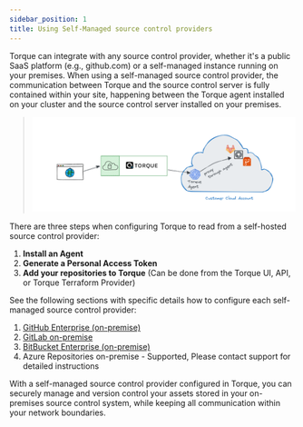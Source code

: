 ```yaml
---
sidebar_position: 1
title: Using Self-Managed source control providers
---
```

Torque can integrate with any source control provider, whether it's a public SaaS platform (e.g., github.com) or a self-managed instance running on your premises. When using a self-managed source control provider, the communication between Torque and the source control server is fully contained within your site, happening between the Torque agent installed on your cluster and the source control server installed on your premises.

> ![Self-Hosted Repositories](/img/self-hosted-repos.png)


There are three steps when configuring Torque to read from a self-hosted source control provider:

1. **Install an Agent**
2. **Generate a Personal Access Token**
3. **Add your repositories to Torque** (Can be done from the Torque UI, API, or Torque Terraform Provider)


See the following sections with specific details how to configure each self-managed source control provider:

1. [GitHub Enterprise (on-premise)](/admin-guide/source-control/self-hosted-repositories/self-managed-github.md)
2. [GitLab on-premise](/admin-guide/source-control/self-hosted-repositories/self-managed-gitlab.md)
3. [BitBucket Enterprise (on-premise)](/admin-guide/source-control/self-hosted-repositories/self-managed-bitbucket)
4. Azure Repositories on-premise - Supported, Please contact support for detailed instructions

With a self-managed source control provider configured in Torque, you can securely manage and version control your assets stored in your on-premises source control system, while keeping all communication within your network boundaries.